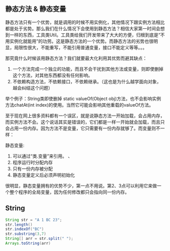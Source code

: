## 静态方法 & 静态变量

静态方法只有一个优势，就是调用的时候不用实例化，其他情况下跟实例方法相比都是处于劣势。那么我们在什么情况下会使用到静态方法？相信大家第一时间会想到一样的东西，工具类Util。工具类给我们开发带来了大大的方便，归根到底是“不用实例化就能用”的功劳。这是静态方法的一个优势。而静态方法的劣势也很明显，局限性很大，不能重写，不能引用普通变量，接口不能定义等等。。。

那究竟什么时候该用静态方法？我们就要最大化利用其优势而避其缺点：
1. 一个方法完成一个独立的功能，而且不会干扰到其他方法或变量，则即使删掉这个方法，对其他东西都没有任何影响。
2. 不依赖构造方法，不依赖接口，不依赖继承。（这也是为什么越学面向对象，越会纠结这个问题）

举个例子：String类即使删掉 static valueOf(Object obj)方法，也不会影响实例方法chatAt(int index)的使用。当然它可能会影响其他重载的valueOf方法。

至于现在网上很多资料都有一个误区，就是说静态方法一开始加载，会占用内存，而实例方法不会。这个说话其实是错误的，它们都是一样一开始就会加载，而且只会占用一份内存。因为方法不是变量，它只需要有一份内存就够了。而变量则不一样：

静态变量:　　　　　　　　　　　　　　　　　 　
1. 可以通过“类.变量”来引用。 、
2. 程序运行时分配内存　　　　
3. 只有一份内存被分配　　　　　　　　　　
4. 静态变量定义后必须声明初始化　

很明显，静态变量拥有的优势不少，第一点不用说。第2、3点可以利用它来做一个整个程序的全局变量，因为任何修改都只会指向同一份内存。　　


## String
```java
String str = "A 1 BC 23";
str.length()
str.indexOf("BC")
str.substring(3,7)
String[] arr = str.split(" ");
Arrays.toString(arr)




